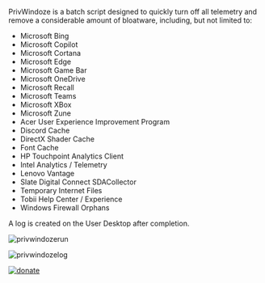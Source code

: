 PrivWindoze is a batch script designed to quickly turn off all telemetry and remove a considerable amount of bloatware, including, but not limited to:

-  Microsoft Bing
-  Microsoft Copilot
-  Microsoft Cortana
-  Microsoft Edge
-  Microsoft Game Bar
-  Microsoft OneDrive
-  Microsoft Recall
-  Microsoft Teams
-  Microsoft XBox
-  Microsoft Zune
-  Acer User Experience Improvement Program
-  Discord Cache
-  DirectX Shader Cache
-  Font Cache
-  HP Touchpoint Analytics Client
-  Intel Analytics / Telemetry
-  Lenovo Vantage
-  Slate Digital Connect SDACollector
-  Temporary Internet Files
-  Tobii Help Center / Experience
-  Windows Firewall Orphans

A log is created on the User Desktop after completion.

![privwindozerun](https://github.com/user-attachments/assets/a6424388-50d1-4305-995c-120c4c30ce21)

![privwindozelog](https://github.com/user-attachments/assets/b0726f4a-3b94-4cb0-9f10-e93ee29d9792)


[![donate](https://github.com/user-attachments/assets/dc5cbf65-0848-4da0-bc5f-c0555cca3068)](https://www.amazon.com/hz/wishlist/ls/C2QC509ZM1BG?ref_=wl_share)
